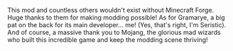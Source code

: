 This mod and countless others wouldn't exist without Minecraft Forge. Huge thanks to them for making modding possible!  As for Gramarye, a big pat on the back for its main developer... me! (Yes, that's right, I'm Seristic).  And of course, a massive thank you to Mojang, the glorious mad wizards who built this incredible game and keep the modding scene thriving!
